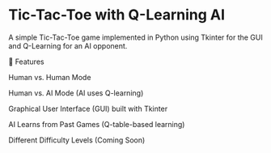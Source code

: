 # Tic-Tac-Toe with Q-Learning AI

A simple Tic-Tac-Toe game implemented in Python using Tkinter for the GUI and Q-Learning for an AI opponent.

🚀 Features

Human vs. Human Mode

Human vs. AI Mode (AI uses Q-learning)

Graphical User Interface (GUI) built with Tkinter

AI Learns from Past Games (Q-table-based learning)

Different Difficulty Levels (Coming Soon)

